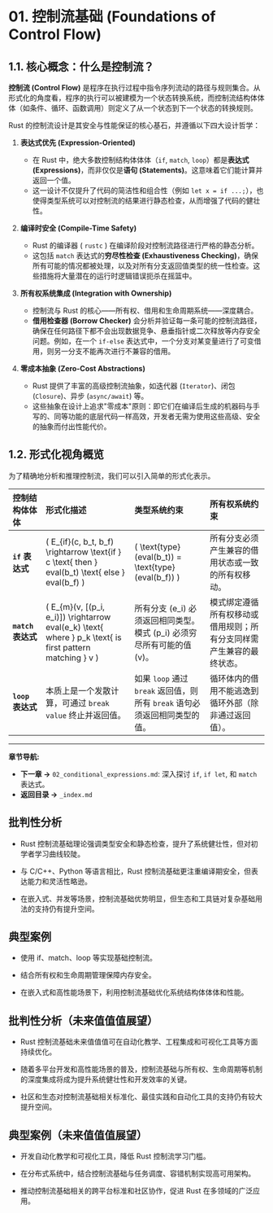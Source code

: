 ﻿# 01. 控制流基础 (Foundations of Control Flow)

## 1.1. 核心概念：什么是控制流？

**控制流 (Control Flow)** 是程序在执行过程中指令序列流动的路径与规则集合。从形式化的角度看，程序的执行可以被建模为一个状态转换系统，而控制流结构体体体（如条件、循环、函数调用）则定义了从一个状态到下一个状态的转换规则。

Rust 的控制流设计是其安全与性能保证的核心基石，并遵循以下四大设计哲学：

1. **表达式优先 (Expression-Oriented)**
    * 在 Rust 中，绝大多数控制结构体体体（`if`, `match`, `loop`）都是**表达式 (Expressions)**，而非仅仅是**语句 (Statements)**。这意味着它们能计算并返回一个值。
    * 这一设计不仅提升了代码的简洁性和组合性（例如 `let x = if ...;`），也使得类型系统可以对控制流的结果进行静态检查，从而增强了代码的健壮性。

2. **编译时安全 (Compile-Time Safety)**
    * Rust 的编译器 ( `rustc` ) 在编译阶段对控制流路径进行严格的静态分析。
    * 这包括 `match` 表达式的**穷尽性检查 (Exhaustiveness Checking)**，确保所有可能的情况都被处理，以及对所有分支返回值类型的统一性检查。这些措施将大量潜在的运行时逻辑错误扼杀在摇篮中。

3. **所有权系统集成 (Integration with Ownership)**
    * 控制流与 Rust 的核心——所有权、借用和生命周期系统——深度耦合。
    * **借用检查器 (Borrow Checker)** 会分析并验证每一条可能的控制流路径，确保在任何路径下都不会出现数据竞争、悬垂指针或二次释放等内存安全问题。例如，在一个 `if-else` 表达式中，一个分支对某变量进行了可变借用，则另一分支不能再次进行不兼容的借用。

4. **零成本抽象 (Zero-Cost Abstractions)**
    * Rust 提供了丰富的高级控制流抽象，如迭代器 (`Iterator`)、闭包 (`Closure`)、异步 (`async/await`) 等。
    * 这些抽象在设计上追求"零成本"原则：即它们在编译后生成的机器码与手写的、同等功能的底层代码一样高效，开发者无需为使用这些高级、安全的抽象而付出性能代价。

## 1.2. 形式化视角概览

为了精确地分析和推理控制流，我们可以引入简单的形式化表示。

| 控制结构体体体 | 形式化描述 | 类型系统约束 | 所有权系统约束 |
| :--- | :--- | :--- | :--- |
| **`if` 表达式** | \( E_{if}(c, b_t, b_f) \rightarrow \text{if } c \text{ then } eval(b_t) \text{ else } eval(b_f) \) | \( \text{type}(eval(b_t)) = \text{type}(eval(b_f)) \) | 所有分支必须产生兼容的借用状态或一致的所有权移动。 |
| **`match` 表达式**| \( E_{m}(v, [(p_i, e_i)]) \rightarrow eval(e_k) \text{ where } p_k \text{ is first pattern matching } v \) | 所有分支 \(e_i\) 必须返回相同类型。模式 \(p_i\) 必须穷尽所有可能的值 \(v\)。 | 模式绑定遵循所有权移动或借用规则；所有分支同样需产生兼容的最终状态。 |
| **`loop` 表达式** | 本质上是一个发散计算，可通过 `break value` 终止并返回值。 | 如果 `loop` 通过 `break` 返回值，则所有 `break` 语句必须返回相同类型的值。 | 循环体内的借用不能逃逸到循环外部（除非通过返回值）。 |

---

**章节导航:**

* **下一章 ->** `02_conditional_expressions.md`: 深入探讨 `if`, `if let`, 和 `match` 表达式。
* **返回目录 ->** `_index.md`

## 批判性分析

* Rust 控制流基础理论强调类型安全和静态检查，提升了系统健壮性，但对初学者学习曲线较陡。

* 与 C/C++、Python 等语言相比，Rust 控制流基础更注重编译期安全，但表达能力和灵活性略逊。
* 在嵌入式、并发等场景，控制流基础优势明显，但生态和工具链对复杂基础用法的支持仍有提升空间。

## 典型案例

* 使用 if、match、loop 等实现基础控制流。

* 结合所有权和生命周期管理保障内存安全。
* 在嵌入式和高性能场景下，利用控制流基础优化系统结构体体体和性能。

## 批判性分析（未来值值值展望）

* Rust 控制流基础未来值值值可在自动化教学、工程集成和可视化工具等方面持续优化。

* 随着多平台开发和高性能场景的普及，控制流基础与所有权、生命周期等机制的深度集成将成为提升系统健壮性和开发效率的关键。
* 社区和生态对控制流基础相关标准化、最佳实践和自动化工具的支持仍有较大提升空间。

## 典型案例（未来值值值展望）

* 开发自动化教学和可视化工具，降低 Rust 控制流学习门槛。

* 在分布式系统中，结合控制流基础与任务调度、容错机制实现高可用架构。
* 推动控制流基础相关的跨平台标准和社区协作，促进 Rust 在多领域的广泛应用。
